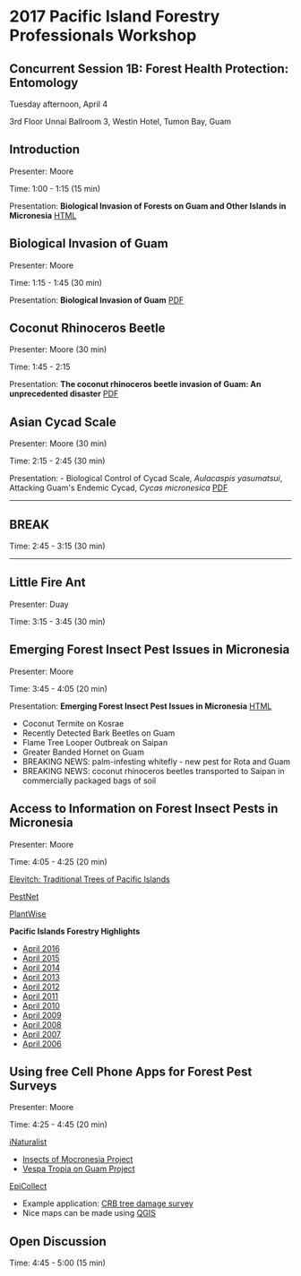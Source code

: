 <h1>2017 Pacific Island Forestry Professionals Workshop</h1>

<h2>Concurrent Session 1B: Forest Health Protection: <b>Entomology</b></h2>

Tuesday afternoon, April 4

3rd Floor Unnai Ballroom 3, Westin Hotel, Tumon Bay, Guam


## Introduction

Presenter: Moore

Time: 1:00 - 1:15 (15 min)

Presentation: **Biological Invasion of Forests on Guam and Other Islands in Micronesia** [HTML](https://aubreymoore.github.io/PDF_to_Reveal/reveal.js/slides.html)

## Biological Invasion of Guam

Presenter: Moore

Time: 1:15 - 1:45 (30 min)

Presentation: **Biological Invasion of Guam** [PDF](https://github.com/aubreymoore/Guam-Forestry-Workshop-Resources/raw/master/BioInvasionOfGuamMBP20100119.pdf)


## Coconut Rhinoceros Beetle

Presenter: Moore (30 min)

Time: 1:45 - 2:15

Presentation: **The coconut rhinoceros beetle invasion of Guam: An unprecedented disaster** [PDF](https://github.com/aubreymoore/Guam-Forestry-Workshop-Resources/raw/master/Aubrey%20ICE2016.pdf)


## Asian Cycad Scale

Presenter: Moore (30 min)

Time: 2:15 - 2:45 (30 min)

Presentation: - Biological Control of Cycad Scale, *Aulacaspis yasumatsui*, Attacking Guam's Endemic Cycad, *Cycas micronesica* [PDF](https://github.com/aubreymoore/Guam-Forestry-Workshop-Resources/raw/master/CycadScaleBiocontrolChile.pdf)

---

## BREAK


Time: 2:45 - 3:15 (30 min)

---

## Little Fire Ant

Presenter: Duay

Time: 3:15 - 3:45 (30 min)

## Emerging Forest Insect Pest Issues in Micronesia

Presenter: Moore

Time: 3:45 - 4:05 (20 min)

Presentation: **Emerging Forest Insect Pest Issues in Micronesia** [HTML](https://github.com/aubreymoore/Guam-Forestry-Workshop-Resources/raw/master/EmergingForestPests.html)

* Coconut Termite on Kosrae
* Recently Detected Bark Beetles on Guam
* Flame Tree Looper Outbreak on Saipan
* Greater Banded Hornet on Guam
* BREAKING NEWS: palm-infesting whitefly - new pest for Rota and Guam
* BREAKING NEWS: coconut rhinoceros beetles transported to Saipan in commercially packaged bags of soil

## Access to Information on Forest Insect Pests in Micronesia

Presenter: Moore

Time: 4:05 - 4:25 (20 min)

[Elevitch: Traditional Trees of Pacific Islands](http://agroforestry.org/projects/traditional-tree-initiative)

[PestNet](http://www.pestnet.org/)

[PlantWise](http://www.plantwise.org)

**Pacific Islands Forestry Highlights**

* [April 2016](https://www.fs.usda.gov/Internet/FSE_DOCUMENTS/fseprd509273.pdf)
* [April 2015](https://www.fs.fed.us/foresthealth/fhm/fhh/fhh_14/PI_FHH_2014.pdf)
* [April 2014](https://www.fs.fed.us/foresthealth/fhm/fhh/fhh_13/PI_FHH_2013.pdf)
* [April 2013](https://www.fs.usda.gov/Internet/FSE_DOCUMENTS/stelprdb5415097.pdf)
* [April 2012](https://www.fs.usda.gov/Internet/FSE_DOCUMENTS/stelprdb5366605.pdf)
* [April 2011](https://www.fs.usda.gov/Internet/FSE_DOCUMENTS/stelprdb5331727.pdf)
* [April 2010](https://www.fs.usda.gov/Internet/FSE_DOCUMENTS/stelprdb5331727.pdf)
* [April 2009](https://www.fs.usda.gov/Internet/FSE_DOCUMENTS/fsbdev3_046082.pdf)
* [April 2008](https://www.fs.usda.gov/Internet/FSE_DOCUMENTS/fsbdev3_045559.pdf)
* [April 2007](https://www.fs.usda.gov/Internet/FSE_DOCUMENTS/fsbdev3_046419.pdf)
* [April 2006](https://www.fs.usda.gov/Internet/FSE_DOCUMENTS/fsbdev3_045555.pdf)

## Using free Cell Phone Apps for Forest Pest Surveys

Presenter: Moore

Time: 4:25 - 4:45 (20 min)

[iNaturalist](www.inaturalist.org)
* [Insects of Mocronesia Project](http://www.inaturalist.org/projects/insects-of-micronesia)
* [Vespa Tropia on Guam Project](http://www.inaturalist.org/projects/vespa-tropica-on-guam)

[EpiCollect](http://www.epicollect.net/)
* Example application: [CRB tree damage survey](https://github.com/aubreymoore/Guam-Forestry-Workshop-Resources/raw/master/EpiCollect.html)
* Nice maps can be made using [QGIS](http://www.qgis.org/en/site/)

## Open Discussion

Time: 4:45 - 5:00 (15 min)
